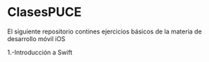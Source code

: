 # ClasesPUCE
El siguiente repositorio contines ejercicios básicos de la materia de desarrollo móvil iOS

1.-Introducción a Swift
